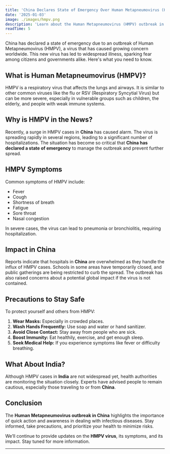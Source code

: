 ```yaml
---
title: 'China Declares State of Emergency Over Human Metapneumovirus (HMPV): What You Need to Know'
date: '2025-01-03'
image: ./images/hmpv.png
description: 'Learn about the Human Metapneumovirus (HMPV) outbreak in China, its symptoms, impact, and precautions. Understand the situation as China declares a state of emergency.'
readTime: 5
---
```


China has declared a state of emergency due to an outbreak of Human Metapneumovirus (HMPV), a virus that has caused growing concern worldwide. This new virus has led to widespread illness, sparking fear among citizens and governments alike. Here's what you need to know.

## **What is Human Metapneumovirus (HMPV)?**

HMPV is a respiratory virus that affects the lungs and airways. It is similar to other common viruses like the flu or RSV (Respiratory Syncytial Virus) but can be more severe, especially in vulnerable groups such as children, the elderly, and people with weak immune systems.

## **Why is HMPV in the News?**

Recently, a surge in HMPV cases in **China** has caused alarm. The virus is spreading rapidly in several regions, leading to a significant number of hospitalizations. The situation has become so critical that **China has declared a state of emergency** to manage the outbreak and prevent further spread.

## **HMPV Symptoms**

Common symptoms of HMPV include:

- Fever
- Cough
- Shortness of breath
- Fatigue
- Sore throat
- Nasal congestion

In severe cases, the virus can lead to pneumonia or bronchiolitis, requiring hospitalization.

## **Impact in China**

Reports indicate that hospitals in **China** are overwhelmed as they handle the influx of HMPV cases. Schools in some areas have temporarily closed, and public gatherings are being restricted to curb the spread. The outbreak has also raised concerns about a potential global impact if the virus is not contained.

## **Precautions to Stay Safe**

To protect yourself and others from HMPV:

1. **Wear Masks:** Especially in crowded places.
2. **Wash Hands Frequently:** Use soap and water or hand sanitizer.
3. **Avoid Close Contact:** Stay away from people who are sick.
4. **Boost Immunity:** Eat healthily, exercise, and get enough sleep.
5. **Seek Medical Help:** If you experience symptoms like fever or difficulty breathing.

## **What About India?**

Although HMPV cases in **India** are not widespread yet, health authorities are monitoring the situation closely. Experts have advised people to remain cautious, especially those traveling to or from **China**.

## **Conclusion**

The **Human Metapneumovirus outbreak in China** highlights the importance of quick action and awareness in dealing with infectious diseases. Stay informed, take precautions, and prioritize your health to minimize risks.

We’ll continue to provide updates on the **HMPV virus**, its symptoms, and its impact. Stay tuned for more information.

---
